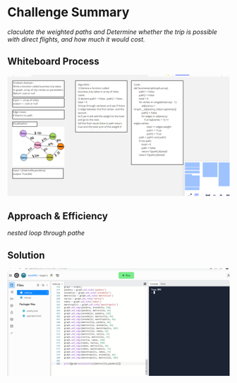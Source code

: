 # Challenge Summary

_claculate the weighted paths and Determine whether the trip is possible with direct flights, and how much it would cost._

## Whiteboard Process

<img src="cc37 white board.PNG">

## Approach & Efficiency

_nested loop through pathe_

## Solution

<img src="cc37 test.PNG">
